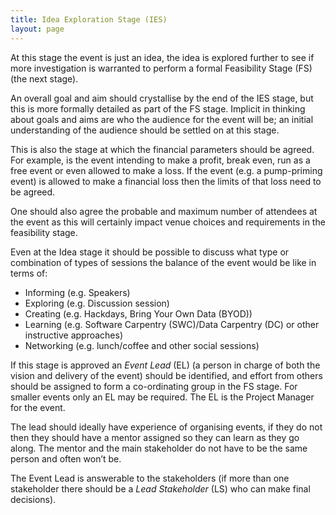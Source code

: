 ```yaml
---
title: Idea Exploration Stage (IES)
layout: page
---
```

At this stage the event is just an idea, the idea is explored further to see if more investigation is warranted to perform a formal Feasibility Stage (FS) (the next stage). 

An overall goal and aim should crystallise by the end of the IES stage, but this is more formally detailed as part of the FS stage. Implicit in thinking about goals and aims are who the audience for the event will be; an initial understanding of the audience should be settled on at this stage.

This is also the stage at which the financial parameters should be agreed. For example, is the event intending to make a profit, break even, run as a free event or even allowed to make a loss. If the event (e.g. a pump-priming event) is allowed to make a financial loss then the limits of that loss need to be agreed.  

One should also agree the probable and maximum number of attendees at the event as this will certainly impact venue choices and requirements in the feasibility stage.

Even at the Idea stage it should be possible to discuss what type or combination of types of sessions the balance of the event would be like in terms of:

* Informing (e.g. Speakers)
* Exploring (e.g. Discussion session)
* Creating (e.g. Hackdays, Bring Your Own Data (BYOD))
* Learning (e.g. Software Carpentry (SWC)/Data Carpentry (DC) or other instructive approaches)
* Networking (e.g. lunch/coffee and other social sessions)

If this stage is approved an _Event Lead_ (EL) (a person in charge of both the vision and delivery of the event) should be identified, and effort from others should be assigned to form a co-ordinating group in the FS stage. For smaller events only an EL may be required. The EL is the Project Manager for the event.

The lead should ideally have experience of organising events, if they do not then they should have a mentor assigned so they can learn as they go along. The mentor and the main stakeholder do not have to be the same person and often won’t be.

The Event Lead is answerable to the stakeholders (if more than one stakeholder there should be a _Lead Stakeholder_ (LS) who can make final decisions).

